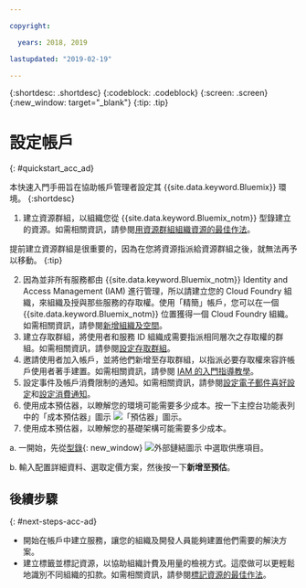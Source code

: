 ```yaml
---

copyright:

  years: 2018, 2019

lastupdated: "2019-02-19"

---
```


{:shortdesc: .shortdesc}
{:codeblock: .codeblock}
{:screen: .screen}
{:new_window: target="_blank"}
{:tip: .tip}

# 設定帳戶
{: #quickstart_acc_ad}

本快速入門手冊旨在協助帳戶管理者設定其 {{site.data.keyword.Bluemix}} 環境。
{:shortdesc}

1. 建立資源群組，以組織您從 {{site.data.keyword.Bluemix_notm}} 型錄建立的資源。如需相關資訊，請參閱[用資源群組組織資源的最佳作法](/docs/resources?topic=resources-bp_resourcegroups)。

  提前建立資源群組是很重要的，因為在您將資源指派給資源群組之後，就無法再予以移動。
  {:tip}
  
2. 因為並非所有服務都由 {{site.data.keyword.Bluemix_notm}} Identity and Access Management (IAM) 進行管理，所以請建立您的 Cloud Foundry 組織，來組織及授與那些服務的存取權。使用「精簡」帳戶，您可以在一個 {{site.data.keyword.Bluemix_notm}} 位置獲得一個 Cloud Foundry 組織。如需相關資訊，請參閱[新增組織及空間](/docs/account?topic=account-orgsspacesusers)。 
3. 建立存取群組，將使用者和服務 ID 組織成需要指派相同層次之存取權的群組。如需相關資訊，請參閱[設定存取群組](/docs/iam?topic=iam-groups)。
4. 邀請使用者加入帳戶，並將他們新增至存取群組，以指派必要存取權來容許帳戶使用者著手建置。如需相關資訊，請參閱 [IAM 的入門指導教學](/docs/iam?topic=iam-getstarted)。
5. 設定事件及帳戶消費限制的通知。如需相關資訊，請參閱[設定電子郵件喜好設定](/docs/account?topic=account-email-prefs)和[設定消費通知](/docs/billing-usage?topic=billing-usage-spending)。 
6. 使用成本預估器，以瞭解您的環境可能需要多少成本。按一下主控台功能表列中的「成本預估器」圖示 ![「預估器」圖示](../icons/Estimator.svg)。 
7. 使用成本預估器，以瞭解您的基礎架構可能需要多少成本。 
  
  a. 一開始，先從[型錄](https://cloud.ibm.com/catalog){: new_window} ![外部鏈結圖示](../icons/launch-glyph.svg) 中選取供應項目。 
  
  b. 輸入配置詳細資料、選取定價方案，然後按一下**新增至預估**。

## 後續步驟
{: #next-steps-acc-ad}

* 開始在帳戶中建立服務，讓您的組織及開發人員能夠建置他們需要的解決方案。  
* 建立標籤並標記資源，以協助組織計費及用量的檢視方式。這麼做可以更輕鬆地識別不同組織的扣款。如需相關資訊，請參閱[標記資源的最佳作法](/docs/account?topic=account-account_setup#tags)。 
